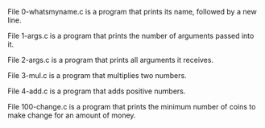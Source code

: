 File 0-whatsmyname.c is a program that prints its name, followed by a new line.



File 1-args.c is a program that prints the number of arguments passed into it.



File 2-args.c is a program that prints all arguments it receives.



File 3-mul.c is a program that multiplies two numbers.



File 4-add.c is a program that adds positive numbers.



File 100-change.c is a program that prints the minimum number of coins to make change for an amount of money.
